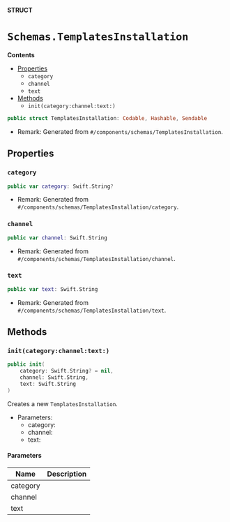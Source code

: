 **STRUCT**

# `Schemas.TemplatesInstallation`

**Contents**

- [Properties](#properties)
  - `category`
  - `channel`
  - `text`
- [Methods](#methods)
  - `init(category:channel:text:)`

```swift
public struct TemplatesInstallation: Codable, Hashable, Sendable
```

- Remark: Generated from `#/components/schemas/TemplatesInstallation`.

## Properties
### `category`

```swift
public var category: Swift.String?
```

- Remark: Generated from `#/components/schemas/TemplatesInstallation/category`.

### `channel`

```swift
public var channel: Swift.String
```

- Remark: Generated from `#/components/schemas/TemplatesInstallation/channel`.

### `text`

```swift
public var text: Swift.String
```

- Remark: Generated from `#/components/schemas/TemplatesInstallation/text`.

## Methods
### `init(category:channel:text:)`

```swift
public init(
    category: Swift.String? = nil,
    channel: Swift.String,
    text: Swift.String
)
```

Creates a new `TemplatesInstallation`.

- Parameters:
  - category:
  - channel:
  - text:

#### Parameters

| Name | Description |
| ---- | ----------- |
| category |  |
| channel |  |
| text |  |